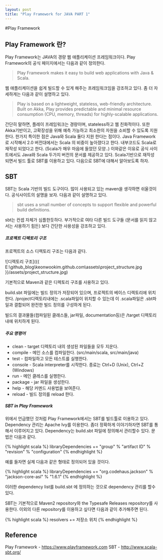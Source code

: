 ```yaml
---
layout: post
title: "Play Framework for JAVA PART 1"
---
```


#Play Framework

## Play Framework 란?
Play Framework는 JAVA의 경량 웹 애플리케이션 프레임워크이다. Play Framework의 공식 페이지에서는 다음과 같이 정의한다.

> Play Framework makes it easy to build web applications with Java & Scala.

웹 애플리케이션을 쉽게 빌드할 수 있게 해주는 프레임워크임을 강조하고 있다.
좀 더 자세하게는 다음과 같이 설명하고 있다.

> Play is based on a lightweight, stateless, web-friendly architecture.
> Built on Akka, Play provides predictable and minimal resource consumption (CPU, memory, threads) for highly-scalable applications.

간단히 말하면, 플레이 프레임워크는 경량이며, stateless하고 웹 친화적이다. 또한 Akka기반이고, 고확장성을 위해 예측 가능하고 최소한의 자원을 소비할 수 있도록 지원한다. 한가지 특이한 점은 Java와 Scala 둘다 지원 한다는 점이다. Java Framework로 시작해서 2.0 버전대에서는 Scala 의 비중이 높아졌다고 한다. 내부코드도 Scala로 재작성 되었다고 한다. (Scala가 매우 마음에 들었던 모양..) 이와같은 이유로 공식 사이트에서도 Java와 Scala 두가지 버전의 문서를 제공하고 있다. Scala기반으로 재작성 되면서 빌드 툴로 SBT를 이용하고 있다. 다음으로 SBT에 대해서 알아보도록 하자.

## SBT
SBT는 Scala 기반의 빌드 도구이다. 많이 사용되고 있는 maven을 생각하면 쉬울것이다. 공식사이트의 설명을 보자. 다음과 같이 설명하고 있다.
> sbt uses a small number of concepts to support flexible and powerful build definitions.

sbt는 컨셉 자체가 심플한듯하다. 부가적으로 여타 다른 빌드 도구들 (문서를 읽지 않고서는 사용하기 힘든) 보다 간단한 사용성을 강조하고 있다.

##### 프로젝트 디렉토리 구조
프로젝트의 소스 디렉토리 구조는 다음과 같다.

![디렉토리 구조]({{ E:\github_blog\keonwookim.github.com\assets\project_structure.jpg }}/assets/project_structure.jpg)

기본적으로 Maven과 같은 디렉토리 구조를 사용하고 있다.

build.sbt 파일에는 빌드 정의가 저장되어 있으며, 프로젝트의 베이스 디렉토리에 위치한다. /project디렉토리내에는 .scala파일이 위치할 수 있는데 이 .scala파일은 .sbt파일과 결합되어 완전한 빌드 정의를 구성하게 된다.

빌드의 결과물들(컴파일된 클래스들, jar파일, documentation등)은 /target 디렉토리 내에 위치하게 된다.

##### 주요 명령어
* clean - target 디렉토리 내의 생성된 파일들을 모두 지운다.
* compile - 메인 소스를 컴파일한다. (src/main/scala, src/main/java)
* test - 컴파일하고 모든 테스트를 실행한다.
* console - Scala interpreter를 시작한다. 종료는 Ctrl+D (Unix), Ctrl+Z (Windows)
* run - 메인 클레스를 실행한다.
* package - jar 파일을 생성한다.
* help - 해당 커멘드 사용법을 보여준다.
* reload - 빌드 정의를 reload 한다.

##### SBT in Play Framework
위에서 언급했던 것처럼 Play Framework에서는 SBT를 빌드툴로 이용하고 있다. Dependency 관리는 Apache Ivy를 이용한다. 좀더 정확하게 이야기하자면 SBT를 통해서 이루어지고 있다. Dependency는 build.sbt 파일에 정의해서 관리할수 있다. 문법은 다음과 같다.

{% highlight scala %}
libraryDependencies += "group" % "artifact ID" % "revision" % "configuration"
{% endhighlight %}

예를 들자면 실제 다음과 같은 형태로 정의되어 있을 것이다.

{% highlight scala %}
libraryDependencies += "org.codehaus.jackson" % "jackson-core-asl" % "1.6.1"
{% endhighlight %}

이러한 dependency list를 build.sbt 에 정의하는 것으로 dependency 관리를 할수 있다.

SBT는 기본적으로 Maven2 repository와 the Typesafe Releases repository를 사용한다. 이외의 다른 repository를 이용하고 싶다면 다음과 같이 추가해주면 된다.

{% highlight scala %}
resolvers += 저장소 위치
{% endhighlight %}

## Reference
Play Framework - https://www.playframework.com
SBT - http://www.scala-sbt.org/


